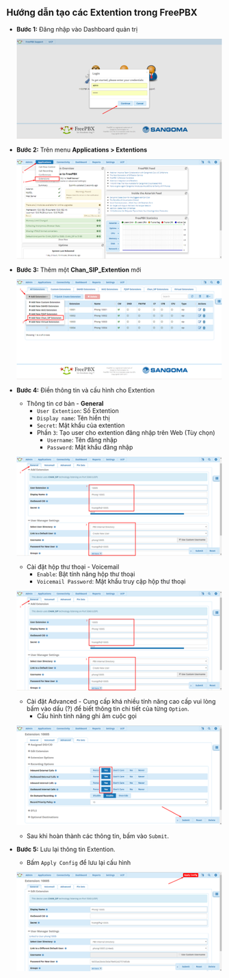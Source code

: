 ## Hướng dẫn tạo các Extention trong FreePBX

- **Bước 1:** Đăng nhập vào Dashboard quản trị

	![image-hoangdh](/images/admin-2.png)
	
- **Bước 2:** Trên menu **Applications > Extentions**

	![image-hoangdh](/images/ext-1.png)

- **Bước 3:** Thêm một **Chan_SIP_Extention** mới

	![image-hoangdh](/images/ext-2.png)

- **Bước 4:** Điền thông tin và cấu hình cho Extention
	
	- Thông tin cơ bản - **General**
		- `User Extention`: Số Extention
		- `Display name`: Tên hiển thị
		- `Secret`: Mật khẩu của extention
		- Phần `3`: Tạo user cho extention đăng nhập trên Web (Tùy chọn)
			- `Username`: Tên đăng nhập
			- `Password`: Mật khẩu đăng nhập
			
	![image-hoangdh](/images/ext-3-general.png)
	
	- Cài đặt hộp thư thoại - Voicemail
		- `Enable`: Bật tính năng hộp thư thoại
		- `Voicemail Password`: Mật khẩu truy cập hộp thư thoại
		
	![image-hoangdh](/images/ext-3-general.png)
	
	- Cài đặt Advanced - Cung cấp khá nhiều tính năng cao cấp vui lòng bấm vào dấu (?) để biết thông tin chi tiết của từng `Option`.
		- Cấu hình tính năng ghi âm cuộc gọi
		
	![image-hoangdh](/images/ext-3-advanced.png)
	
	- Sau khi hoàn thành các thông tin, bấm vào `Submit`.
	
- **Bước 5:** Lưu lại thông tin Extention.

	- Bấm `Apply Config` để lưu lại cấu hình
	
	![image-hoangdh](/images/ext-4.png)
